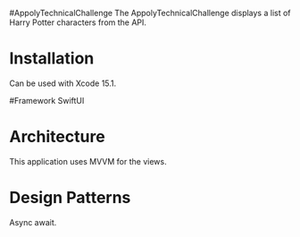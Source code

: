 #AppolyTechnicalChallenge
The AppolyTechnicalChallenge displays a list of Harry Potter characters from the API.

# Installation
Can be used with Xcode 15.1.

#Framework
SwiftUI

# Architecture
This application uses MVVM for the views.

# Design Patterns
Async await.
